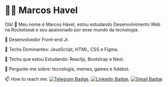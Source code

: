 # :man_technologist: Marcos Havel


Olá! 👋
Meu nome é Marcos Havel, estou estudando Desenvolvimento Web na Rocketseat e sou apaixonado por esse mundo da tecnologia.

💼 Desenvolvedor Front-end Jr.

💙 Techs Dominantes: JavaScript, HTML, CSS e Figma.

💙 Techs que estou Estudando: Reactjs, Bootstrap e Next. 

💬 Pergunte-me sobre: tecnologia, memes, games e futebol.

📫 How to reach me: [![Telegram Badge](https://img.shields.io/badge/-Telegram-1ca0f1?style=flat-square&labelColor=1ca0f1&logo=telegram&logoColor=white&link=https://t.me/Mhavel)](https://t.me/Mhavel), [![Linkedin Badge](https://img.shields.io/badge/-LinkedIn-blue?style=flat-square&logo=Linkedin&logoColor=white&link=https://www.linkedin.com/in/marcos-havel-viana-pereira-aa26141a5/)](https://www.linkedin.com/in/marcos-havel-viana-pereira-aa26141a5/), [![Gmail Badge](https://img.shields.io/badge/-Gmail-c14438?style=flat-square&logo=Gmail&logoColor=white&link=mailto:marcoshaveldev@gmail.com)](mailto:marcoshaveldev@gmail.com)
